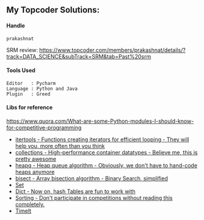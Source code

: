 ## My Topcoder Solutions:

#### Handle
`prakashnat`

SRM review: https://www.topcoder.com/members/prakashnat/details/?track=DATA_SCIENCE&subTrack=SRM&tab=Past%20srm

#### Tools Used
```
Editor   : Pycharm
Language : Python and Java
Plugin   : Greed
```

#### Libs for reference
https://www.quora.com/What-are-some-Python-modules-I-should-know-for-competitive-programming
* [itertools - Functions creating iterators for efficient looping - They will help you, more often than you think](https://docs.python.org/2/library/itertools.html)
* [collections - High-performance container datatypes - Believe me, this is pretty awesome](https://docs.python.org/2/library/collections.html)
* [heapq - Heap queue algorithm - Obviously, we don't have to hand-code heaps anymore](https://docs.python.org/2/library/heapq.html)
* [bisect - Array bisection algorithm - Binary Search, simplified](https://docs.python.org/2/library/bisect.html)
* [Set](https://docs.python.org/2/library/stdtypes.html#set)
* [Dict - Now on, hash Tables are fun to work with](https://docs.python.org/2/library/stdtypes.html#mapping-types-dict)
* [Sorting - Don't participate in competitions without reading this completely.](https://wiki.python.org/moin/HowTo/Sorting)
* [TimeIt](https://docs.python.org/2/library/timeit.html#module-timeit)
